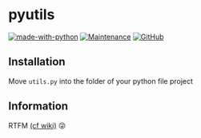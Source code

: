 # pyutils 

[![made-with-python](https://img.shields.io/badge/Made%20with-Python%203.10-1f425f.svg?logo=python)](https://www.python.org/)
[![Maintenance](https://img.shields.io/badge/Maintained-yes-green.svg)](https://github.com/captaincook-del/pyutils)
[![GitHub](https://img.shields.io/github/license/captaincook-del/pyutils)](https://github.com/captaincook-del/pyutils/master/LICENSE)

## Installation
Move `utils.py` into the folder of your python file project

## Information
RTFM [(cf wiki)](https://github.com/captaincook-del/pyutils/wiki) 😜
